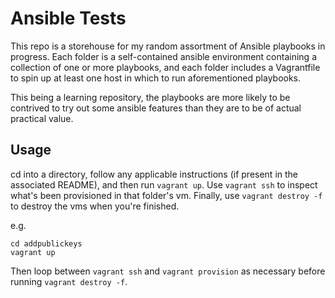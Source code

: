 # Ansible Tests

This repo is a storehouse for my random assortment of Ansible playbooks in
progress. Each folder is a self-contained ansible environment containing a
collection of one or more playbooks, and each folder includes a Vagrantfile
to spin up at least one host in which to run aforementioned playbooks.

This being a learning repository, the playbooks are more likely to be
contrived to try out some ansible features than they are to be of actual
practical value.

## Usage

cd into a directory, follow any applicable instructions (if present in the
associated README), and then run `vagrant up`. Use `vagrant ssh` to inspect
what's been provisioned in that folder's vm. Finally, use `vagrant
destroy -f` to destroy the vms when you're finished.

e.g.

    cd addpublickeys
    vagrant up

Then loop between `vagrant ssh` and `vagrant provision` as necessary before
running `vagrant destroy -f`.
